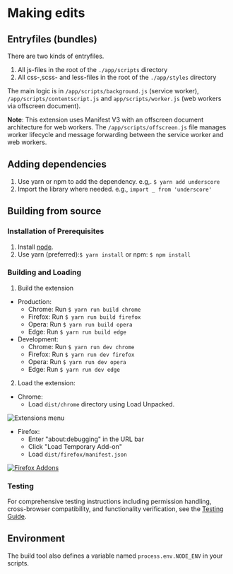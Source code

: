 # Making edits

## Entryfiles (bundles)

There are two kinds of entryfiles.

 1. All js-files in the root of the `./app/scripts` directory
 2. All css-,scss- and less-files in the root of the `./app/styles` directory

The main logic is in `/app/scripts/background.js` (service worker), `/app/scripts/contentscript.js` and `app/scripts/worker.js` (web workers via offscreen document).

**Note**: This extension uses Manifest V3 with an offscreen document architecture for web workers. The `/app/scripts/offscreen.js` file manages worker lifecycle and message forwarding between the service worker and web workers.

## Adding dependencies

1. Use yarn or npm to add the dependency. e.g,. `$ yarn add underscore`
2. Import the library where needed. e.g., `import _ from 'underscore'`

## Building from source

### Installation of Prerequisites

 1. Install [node](https://nodejs.org/en/download/).
 2. Use yarn (preferred):`$ yarn install` or npm: `$ npm install`

### Building and Loading

 1. Build the extension
  - Production:
      - Chrome: Run `$ yarn run build chrome`
      - Firefox: Run `$ yarn run build firefox`
      - Opera: Run `$ yarn run build opera`
      - Edge: Run `$ yarn run build edge`
  - Development:
      - Chrome: Run `$ yarn run dev chrome`
      - Firefox: Run `$ yarn run dev firefox`
      - Opera: Run `$ yarn run dev opera`
      - Edge: Run `$ yarn run dev edge`

 2. Load the extension:
  - Chrome:
      - Load `dist/chrome` directory using Load Unpacked.

![Extensions menu](https://developer.chrome.com/static/images/get_started/load_extension.png)
  - Firefox:
      - Enter "about:debugging" in the URL bar
      - Click "Load Temporary Add-on"
      - Load `dist/firefox/manifest.json`

[![Firefox Addons](https://img.youtube.com/vi/cer9EUKegG4/0.jpg)](https://www.youtube.com/watch?v=cer9EUKegG4)

### Testing

For comprehensive testing instructions including permission handling, cross-browser compatibility, and functionality verification, see the [Testing Guide](TESTING.md).

## Environment

The build tool also defines a variable named `process.env.NODE_ENV` in your scripts.
